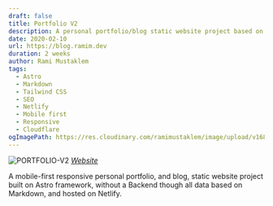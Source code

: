 ```yaml
---
draft: false
title: Portfolio V2
description: A personal portfolio/blog static website project based on the Astro framework, without a backend, based on Markdown, and hosted on Netlify.
date: 2020-02-10
url: https://blog.ramim.dev
duration: 2 weeks
author: Rami Mustaklem
tags:
  - Astro
  - Markdown
  - Tailwind CSS
  - SEO
  - Netlify
  - Mobile first
  - Responsive
  - Cloudflare
ogImagePath: https://res.cloudinary.com/ramimustaklem/image/upload/v1683370455/portfolio-v2/ramim-portfolio.netlify.app__db8tkb.png
---
```


![PORTFOLIO-V2](https://res.cloudinary.com/ramimustaklem/image/upload/v1683370455/portfolio-v2/ramim-portfolio.netlify.app__db8tkb.png)
_[Website](https://ramim.dev/)_

A mobile-first responsive personal portfolio, and blog, static website project built on Astro framework, without a Backend though all data based on Markdown, and hosted on Netlify.
